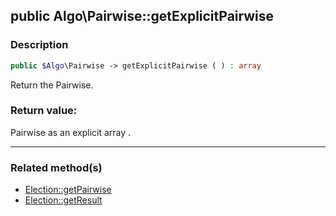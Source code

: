 ## public Algo\Pairwise::getExplicitPairwise

### Description    

```php
public $Algo\Pairwise -> getExplicitPairwise ( ) : array
```

Return the Pairwise.
    

### Return value:   

Pairwise as an explicit array .


---------------------------------------

### Related method(s)      

* [Election::getPairwise](../Election%20Class/public%20Election--getPairwise.md)    
* [Election::getResult](../Election%20Class/public%20Election--getResult.md)    
